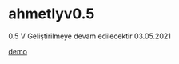 # ahmetlyv0.5

0.5 V Geliştirilmeye devam edilecektir 03.05.2021

 <a href="https://www.ahmetly.xyz">demo</a>

